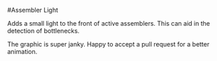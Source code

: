 #Assembler Light

Adds a small light to the front of active assemblers. This can aid in the
detection of bottlenecks.

The graphic is super janky. Happy to accept a pull request for a better
animation.
